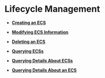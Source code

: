# Lifecycle Management<a name="EN-US_TOPIC_0124385015"></a>

-   **[Creating an ECS](creating-an-ecs(openstack).md)**  

-   **[Modifying ECS Information](modifying-ecs-information.md)**  

-   **[Deleting an ECS](deleting-an-ecs.md)**  

-   **[Querying ECSs](querying-ecss.md)**  

-   **[Querying Details About ECSs](querying-details-about-ecss.md)**  

-   **[Querying Details About an ECS](querying-details-about-an-ecs.md)**  


